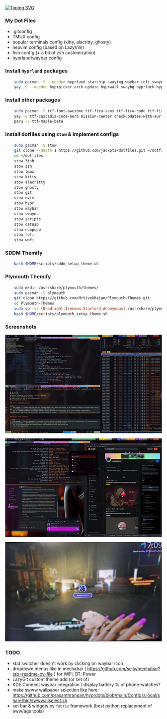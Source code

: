 [![Typing SVG](https://readme-typing-svg.demolab.com?font=Fira+Code&size=30&letterSpacing=tiny&duration=2000&pause=10000&color=F7F7F7&center=true&vCenter=true&width=435&lines=JackPts's+Dotfiles)](https://git.io/typing-svg)

### My Dot Files

- .gitconfig
- TMUX config
- popular terminals config (kitty, alacritty, ghosty)
- neovim config (based on LazyVim)
- fish config (+ a bit of zsh customization)
- hyprland/waybar config

### Install `Hyprland` packages

```bash
    sudo pacman -S --needed hyprland starship swayimg waybar rofi swaync obs-studio jq wl-clipboard libnotify nitrogen copyq figlet gum
    yay -S --needed hyprpicker arch-update hyprwall swaybg hyprlock hyprpicker scrot xclip hyprshot brightnessctl hyprpolkitagent hyprsunset hyprsysteminfo hypridle hyprswitch
```

### Install other packages

```bash
    sudo pacman -S ttf-font-awesome ttf-fira-sans ttf-fira-code ttf-firacode-nerd ttf-droid ttf-jetbrains-mono ttf-jetbrains-mono-nerd gnome-calendar mpd ncmpcpp networkmanager-dmenu brightnessctl
    yay -S ttf-cascadia-code-nerd mission-center checkupdates-with-aur paru walker-bin
    paru -S ttf-maple-beta

```

### Install dotfiles using `Stow` & implement configs

```bash
    sudo pacman -S stow
    git clone --depth 1 https://github.com/jackpts/dotfiles.git ~/dotfiles
    cd ~/dotfiles
    stow fish
    stow zsh
    stow tmux
    stow kitty
    stow alacritty
    stow ghosty
    stow git
    stow nvim
    stow hypr
    stow waybar
    stow swaync
    stow scripts
    stow catnap
    stow ncmpcpp
    stow rofi
    stow wofi
```

### SDDM Themify

```bash
    bash $HOME/scripts/sddm_setup_theme.sh
```

### Plymouth Themify

```bash
    sudo mkdir /usr/share/plymouth/themes/
    sudo pacman -S plymouth
    git clone https://github.com/MrVivekRajan/Plymouth-Themes.git
    cd Plymouth-Themes
    sudo cp -vr {Deadlight,Ironman,Starlord,Anonymous} /usr/share/plymouth/themes/
    bash $HOME/scripts/plymouth_setup_theme.sh
```

### Screenshots

![image](assets/2025-01-13-171759_hyprshot.jpg)

![image](assets/2025-01-13-173201_hyprshot.jpg)

![image](assets/lock_screen.jpg)

### TODO

- kbd switcher doesn't work by clicking on waybar icon
- dropdown menus like in mechabar ( <https://github.com/sejjy/mechabar?tab=readme-ov-file> ) for WiFi, BT, Power
- LazyGit custom theme add (or set of)
- KDE Connect waybar integration / display battery % of phone-watches?
- make swww wallpaper selection like here: <https://github.com/prasanthrangan/hyprdots/blob/main/Configs/.local/share/bin/swwwallselect.sh>
- set bar & widgets by `fabric` framework (best python replacement of eww/ags tools)
